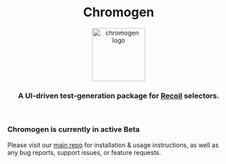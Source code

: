 <div align="center">
<h1>Chromogen</h1>

<a href="https://github.com/oslabs-beta/Chromogen">
  <img
    height="120"
    width="120"
    alt="chromogen logo"
    src="https://raw.githubusercontent.com/oslabs-beta/Chromogen/master/assets/logo/chromogen-logo.png"
  />
</a>

<h3>A UI-driven test-generation package for <a href="https://www.npmjs.com/package/recoil">Recoil</a> selectors.</h3>

<br />

</div>

### Chromogen is currently in active Beta
Please visit our [main repo](https://github.com/oslabs-beta/Chromogen) for installation & usage instructions, as well as any bug reports, support issues, or feature requests.
